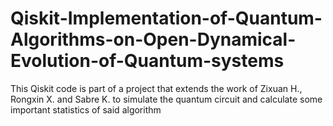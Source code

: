 # Qiskit-Implementation-of-Quantum-Algorithms-on-Open-Dynamical-Evolution-of-Quantum-systems
This Qiskit code is part of a project that extends the work of Zixuan H., Rongxin X. and Sabre K. to simulate the quantum circuit and calculate some important statistics of said algorithm
